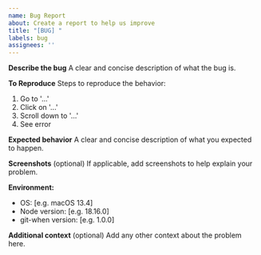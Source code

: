 ```yaml
---
name: Bug Report
about: Create a report to help us improve
title: "[BUG] "
labels: bug
assignees: ''
---
```


**Describe the bug**
A clear and concise description of what the bug is.

**To Reproduce**
Steps to reproduce the behavior:
1. Go to '...'
2. Click on '...'
3. Scroll down to '...'
4. See error

**Expected behavior**
A clear and concise description of what you expected to happen.

**Screenshots** (optional)
If applicable, add screenshots to help explain your problem.

**Environment:**
- OS: [e.g. macOS 13.4]
- Node version: [e.g. 18.16.0]
- git-when version: [e.g. 1.0.0]

**Additional context** (optional)
Add any other context about the problem here. 